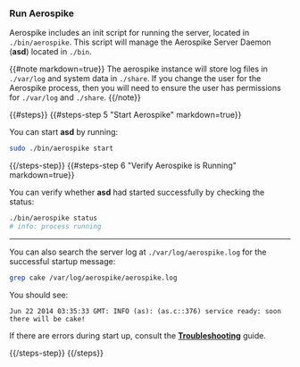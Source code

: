 <a name="run"></a>
### Run Aerospike

Aerospike includes an init script for running the server, located in `./bin/aerospike`. This script will manage the Aerospike Server Daemon (**asd**) located in `./bin`.


{{#note markdown=true}}
The aerospike instance will store log files in `./var/log` and system data in `./share`.  If you change the user for the Aerospike process, then you will need to ensure the user has permissions for `./var/log` and `./share`.
{{/note}}

{{#steps}}
{{#steps-step 5 "Start Aerospike" markdown=true}}

You can start **asd** by running:

```bash
sudo ./bin/aerospike start
```

{{/steps-step}}
{{#steps-step 6 "Verify Aerospike is Running" markdown=true}}

You can verify whether **asd** had started successfully by checking the status:

```bash
./bin/aerospike status
# info: process running
```

---

You can also search the server log at `./var/log/aerospike.log` for the
successful startup message:

```bash
grep cake /var/log/aerospike/aerospike.log
```
You should see:
```
Jun 22 2014 03:35:33 GMT: INFO (as): (as.c::376) service ready: soon there will be cake!
```

If there are errors during start up, consult the **[Troubleshooting]({{book.baseurl}}/operations/troubleshoot/startup)** guide.

{{/steps-step}}
{{/steps}}

